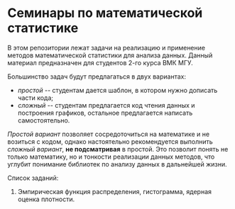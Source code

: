 # Семинары по математической статистике

В этом репозитории лежат задачи на реализацию и применение методов математической статистики для анализа данных. Данный материал предназначен для студентов 2-го курса ВМК МГУ.

Большинство задач будут предлагаться в двух вариантах:

* _простой_ -- студентам дается шаблон, в котором нужно дописать части кода;
* _сложный_ -- студентам предлагается код чтения данных и построения графиков, остальное предлагается написать самостоятельно.

_Простой вариант_ позволяет сосредоточиться на математике и не возиться с кодом, однако настоятельно рекомендуется выполнить _сложный вариант_, __не подсматривая__ в простой. Это позволит понять не только математику, но и тонкости реализации данных методов, что углубит понимание библиотек по анализу данных в дальнейшей жизни.

Список заданий:

1. Эмпирическая функция распределения, гистограмма, ядерная оценка плотности.